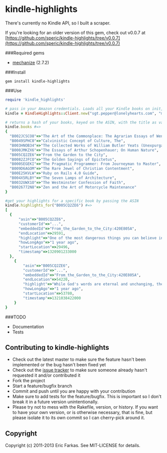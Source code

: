 kindle-highlights
============

There's currently no Kindle API, so I built a scraper.
                                  
If you're looking for an older version of this gem, check out v0.0.7 at [https://github.com/speric/kindle-highlights/tree/v0.0.7](https://github.com/speric/kindle-highlights/tree/v0.0.7)

###Required gems

* [mechanize](https://github.com/sparklemotion/mechanize) (2.7.2)

###Install
```
gem install kindle-highlights
```

###Use
```ruby
require 'kindle_highlights'

# pass in your Amazon credentials. Loads all your Kindle books on init, so might take a while                                                             
kindle = KindleHighlights::Client.new("sgt.pepper@lonelyhearts.com", "mr_kite") 

# returns a hash of your books, keyed on the ASIN, with the title as value
kindle.books #=>
{
  "B002JCSCO8"=>"The Art of the Commonplace: The Agrarian Essays of Wendell Berry",
  "B0049SPHC0"=>"Calvinistic Concept of Culture, The",
  "B003HNOB34"=>"The Collected Works of William Butler Yeats (Unexpurgated Edition) (Halcyon Classics)",
  "B000JMKZX6"=>"The Essays of Arthur Schopenhauer; On Human Nature",
  "B005CQ2ZE6"=>"From the Garden to the City",
  "B0082ZJFCO"=>"The Golden Sayings of Epictetus",
  "B000SEGEKI"=>"The Pragmatic Programmer: From Journeyman to Master",
  "B009D6AGOM"=>"The Rare Jewel of Christian Contentment",
  "B00E25KVLW"=>"Ruby on Rails 4.0 Guide",
  "B004X5RLBY"=>"The Seven Lamps of Architecture",
  "B0032UWX1O"=>"The Westminster Confession of Faith",
  "B0026772N8"=>"Zen and the Art of Motorcycle Maintenance"
}

#get your highlights for a specific book by passing the ASIN
kindle.highlights_for("B005CQ2ZE6") #=>
[
  {
	  "asin"=>"B005CQ2ZE6",
	  "customerId"=>"...",
	  "embeddedId"=>"From_the_Garden_to_the_City:420E805A",
	  "endLocation"=>29591,
	  "highlight"=>"One of the most dangerous things you can believe in this world is that technology is neutral.",
	  "howLongAgo"=>"1 year ago",
	  "startLocation"=>29496,
	  "timestamp"=>1320901233000
  },
	{
		"asin"=>"B005CQ2ZE6",
		"customerId"=>"...",                                    
		"embeddedId"=>"From_the_Garden_to_the_City:420E805A",
		"endLocation"=>54220,
		"highlight"=>"While God's words are eternal and unchanging, the tools we use to access those words do change, and those changes in technology also bring subtle changes to the practice of worship. When we fail to recognize the impact of such technological change, we run the risk of allowing our tools to dictate our methods. Technology should not dictate our values or our methods. Rather, we must use technology out of our convictions and values.",
		"howLongAgo"=>"1 year ago",
		"startLocation"=>53780,
		"timestamp"=>1321038422000
	}
}	
```                                                    

###TODO
* Documentation
* Tests            

## Contributing to kindle-highlights

* Check out the latest master to make sure the feature hasn't been implemented or the bug hasn't been fixed yet
* Check out the [issue tracker](http://github.com/speric/kindle-highlights/issues) to make sure someone already hasn't requested it and/or contributed it
* Fork the project
* Start a feature/bugfix branch
* Commit and push until you are happy with your contribution
* Make sure to add tests for the feature/bugfix. This is important so I don't break it in a future version unintentionally.
* Please try not to mess with the Rakefile, version, or history. If you want to have your own version, or is otherwise necessary, that is fine, but please isolate it to its own commit so I can cherry-pick around it.

## Copyright

Copyright (c) 2011-2013 Eric Farkas. See MIT-LICENSE for details.
